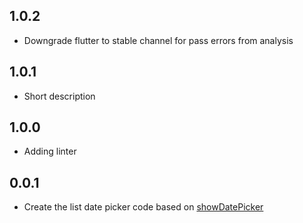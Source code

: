 ## 1.0.2

* Downgrade flutter to stable channel for pass errors from analysis

## 1.0.1

* Short description

## 1.0.0

* Adding linter

## 0.0.1

* Create the list date picker code based on [showDatePicker](https://api.flutter.dev/flutter/material/showDatePicker.html)
